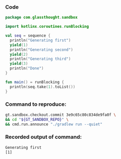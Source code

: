 ### Code
```kotlin
package com.glassthought.sandbox

import kotlinx.coroutines.runBlocking

val seq = sequence {
  println("Generating first")
  yield(1)
  println("Generating second")
  yield(2)
  println("Generating third")
  yield(3)
  println("Done")
}

fun main() = runBlocking {
  println(seq.take(1).toList())
}
```

### Command to reproduce:
```bash
gt.sandbox.checkout.commit 3e9c65c80c834de9fa0f \
&& cd "${GT_SANDBOX_REPO}" \
&& cmd.run.announce "./gradlew run --quiet"
```

### Recorded output of command:
```txt
Generating first
[1]
```

